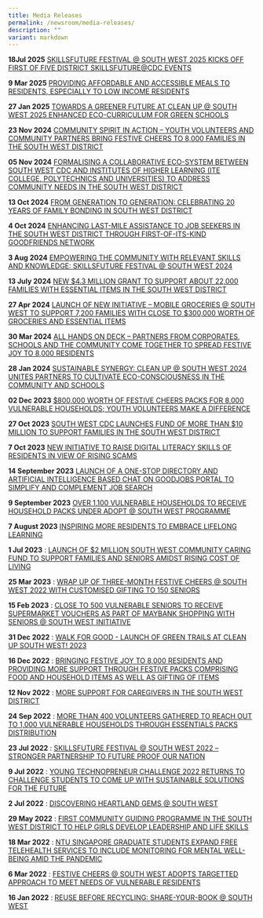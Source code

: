 ```yaml
---
title: Media Releases
permalink: /newsroom/media-releases/
description: ""
variant: markdown
---
```

**18Jul 2025** [SKILLSFUTURE FESTIVAL @ SOUTH WEST 2025 KICKS OFF FIRST OF FIVE DISTRICT SKILLSFUTURE@CDC EVENTS](/files/Media%20Release/MR%202025/2025_07_18___Post_Media_Release___SkillsFuture_Festival___South_West_2025_w_photos.pdf)


**9 Mar 2025** [PROVIDING AFFORDABLE AND ACCESSIBLE MEALS TO RESIDENTS, ESPECIALLY TO LOW INCOME RESIDENTS](/files/Media%20Release/MR%202025/2025_03_09___Post_Media_Release___Value_Meals___South_West.pdf)

**27 Jan 2025** [TOWARDS A GREENER FUTURE AT CLEAN UP @ SOUTH WEST 2025 ENHANCED ECO-CURRICULUM FOR GREEN SCHOOLS](/files/Media%20Release/MR%202025/2025_01_25___Post_Media_Release___Clean_Up_at_South_West_2025.pdf)


**23 Nov 2024** [COMMUNITY SPIRIT IN ACTION – YOUTH VOLUNTEERS AND COMMUNITY PARTNERS BRING FESTIVE CHEERS TO 8,000 FAMILIES IN THE SOUTH WEST DISTRICT](/files/Media%20Release/MR%202024/20241124___Post_Media_Release___Launch_of_Festive_Cheers___South_West_2024.pdf)

**05 Nov 2024** [FORMALISING A COLLABORATIVE ECO-SYSTEM BETWEEN SOUTH WEST CDC AND INSTITUTES OF HIGHER LEARNING (ITE COLLEGE, POLYTECHNICS AND UNIVERSITIES) TO ADDRESS COMMUNITY NEEDS IN THE SOUTH WEST DISTRICT](/files/Media%20Release/MR%202024/20241105___Post_Media_Release___South_West_Community_Inno_Lab.pdf)

**13 Oct 2024** [FROM GENERATION TO GENERATION: CELEBRATING 20 YEARS OF FAMILY BONDING IN SOUTH WEST DISTRICT](/files/Media%20Release/MR%202024/Post_Media_Release___Family_Bliss___South_West_Carnival.pdf)


**4 Oct 2024** [ENHANCING LAST-MILE ASSISTANCE TO JOB SEEKERS IN THE SOUTH WEST DISTRICT THROUGH FIRST-OF-ITS-KIND GOODFRIENDS NETWORK](/files/Media%20Release/MR%202024/20241004___Post_Media_Release___South_West_Community_Job_Fair_at_Boon_Lay.pdf)

**3 Aug 2024** [EMPOWERING THE COMMUNITY WITH RELEVANT SKILLS AND KNOWLEDGE: SKILLSFUTURE FESTIVAL @ SOUTH WEST 2024](/files/Media%20Release/MR%202024/2024_08_03___POST_MEDIA_RELEASE___SKILLSFUTURE_FESTIVAL_AT_SOUTH_WEST_2024.pdf)


**13 July 2024** [NEW $4.3 MILLION GRANT TO SUPPORT ABOUT 22,000 FAMILIES WITH ESSENTIAL ITEMS IN THE SOUTH WEST DISTRICT ](/files/Media%20Release/MR%202024/13_07_2024___POST_MEDIA_RELEASE___NEW__4_3_MILLION_GRANT_TO_SUPPORT_ABOUT_22_000_FAMILIES_WITH_ESSENTIAL_ITEMS_IN_THE_SOUTH_WEST_DISTRICT.pdf)

**27 Apr 2024** [LAUNCH OF NEW INITIATIVE – MOBILE GROCERIES @ SOUTH WEST TO SUPPORT 7,200 FAMILIES WITH CLOSE TO $300,000 WORTH OF GROCERIES AND ESSENTIAL ITEMS](/files/Media%20Release/MR%202024/2024_04_27___Post_Media_Release___Mobile_Groceries___South_West.pdf)

**30 Mar 2024** [ALL HANDS ON DECK – PARTNERS FROM CORPORATES, SCHOOLS AND THE COMMUNITY COME TOGETHER TO SPREAD FESTIVE JOY TO 8,000 RESIDENTS](/files/Media%20Release/MR%202024/2024_03_30___Post_Media_Release___Festive_Cheers___SW_with_Lonza_Singapore.pdf)

**28 Jan 2024** [SUSTAINABLE SYNERGY: CLEAN UP @ SOUTH WEST 2024 UNITES PARTNERS TO CULTIVATE ECO-CONSCIOUSNESS IN THE COMMUNITY AND SCHOOLS](/files/Media%20Release/MR%202024/2024_01_28___Post_Media_Release___Clean_Up___South_West_2024_28Jan.pdf)

**02 Dec 2023** [$800,000 WORTH OF FESTIVE CHEERS PACKS FOR 8,000 VULNERABLE HOUSEHOLDS; YOUTH VOLUNTEERS MAKE A DIFFERENCE ](/files/Media%20Release/MR%202023/2023_12_02___Post_Media_Release___Launch_of_Festive_Cheers___South_West_2023.pdf)

**27 Oct 2023** [SOUTH WEST CDC LAUNCHES FUND OF MORE THAN $10 MILLION TO SUPPORT FAMILIES IN THE SOUTH WEST DISTRICT](/files/Media%20Release/MR%202023/2023%2010%2027%20-%20media%20release%20-%20south%20west%20cdc%20appreciation%20and%20appointment%20ceremony%202023.pdf)


**7 Oct 2023** [NEW INITIATIVE TO RAISE DIGITAL LITERACY SKILLS OF RESIDENTS IN VIEW OF RISING SCAMS ](/files/Media%20Release/MR%202023/2023%2010%2007%20-%20mr%20-%20new%20initiative%20to%20raise%20digital%20literacy%20skills%20of%20residents.pdf)


**14 September 2023** [LAUNCH OF A ONE-STOP DIRECTORY AND ARTIFICIAL INTELLIGENCE BASED CHAT ON GOODJOBS PORTAL TO SIMPLIFY AND COMPLEMENT JOB SEARCH](/files/Media%20Release/MR%202023/2023%2009%2014%20-%20media%20release%20-%20south%20west%20community%20job%20fair%20and%20symposium%20at%20bukit%20gombak.pdf)

**9 September 2023** [OVER 1,100 VULNERABLE HOUSEHOLDS TO RECEIVE HOUSEHOLD PACKS UNDER ADOPT @ SOUTH WEST PROGRAMME](/files/Media%20Release/MR%202023/2023%2009%2009%20-%20media%20release-hse%20pack%20distri%20w%20exxonmobil%20-adopt%20@%20boon%20lay.pdf)

**7 August 2023** [INSPIRING MORE RESIDENTS TO EMBRACE LIFELONG LEARNING](/files/Media%20Release/MR%202023/2023%2008%2007%20-%20media%20release%20-%20skillsfuture%20festival%20@%20south%20west%202023%20(final).pdf)

**1 Jul 2023** : [LAUNCH OF $2 MILLION SOUTH WEST COMMUNITY CARING FUND TO SUPPORT FAMILIES AND SENIORS AMIDST RISING COST OF LIVING ](/files/Media%20Release/MR%202023/media%20release%20-%20south%20west%20district%20meeting%20and%20partners%20appreciation%202023.pdf)

**25 Mar 2023** : [WRAP UP OF THREE-MONTH FESTIVE CHEERS @ SOUTH WEST 2022 WITH CUSTOMISED GIFTING TO 150 SENIORS](/files/Media%20Release/MR%202023/2023%2003%2025%20-%20Media%20Release%20-%20Grant-A-Wish%20with%20Elmich%20&%20Nature%20Landscapes%20@%20SW.pdf)

**15 Feb 2023** : [CLOSE TO 500 VULNERABLE SENIORS TO RECEIVE SUPERMARKET VOUCHERS AS PART OF MAYBANK SHOPPING WITH SENIORS @ SOUTH WEST INITIATIVE](/files/Media%20Release/MR%202023/2023%2002%2015%20-%20Media%20Release%20-%20Launch%20of%20Maybank%20Shopping%20with%20Seniors%20@%20South%20West.pdf)

**31 Dec 2022** : [WALK FOR GOOD - LAUNCH OF GREEN TRAILS AT CLEAN UP SOUTH WEST! 2023](/files/Media%20Release/MR%20%20%202022/2022%2012%2031%20-%20Media%20Release%20-%20Launch%20of%20Green%20Trails%20At%20Clean%20Up%20South%20West!%202023.pdf)

**16 Dec 2022** : [BRINGING FESTIVE JOY TO 8,000 RESIDENTS AND PROVIDING MORE SUPPORT THROUGH FESTIVE PACKS COMPRISING FOOD AND HOUSEHOLD ITEMS AS WELL AS GIFTING OF ITEMS](/files/Media%20Release/MR%20%20%202022/2022%2012%2016%20-%20Media%20Release%20-%20Launch%20of%20Festive%20Cheers%20@%20South%20West%202022.pdf)

**12 Nov 2022** : [MORE SUPPORT FOR CAREGIVERS  IN THE SOUTH WEST DISTRICT](/files/Media%20Release/MR%20%20%202022/2022%2011%2012%20-%20Media%20Release%20-%20South%20West%20District%20Meeting%202022%20(final).pdf)

**24 Sep 2022** : [MORE THAN 400 VOLUNTEERS GATHERED TO REACH OUT TO 1,000 VULNERABLE  HOUSEHOLDS THROUGH ESSENTIALS PACKS DISTRIBUTION](/files/Media%20Release/MR%20%20%202022/2022%2009%2024%20-%20Media%20Release%20-%20ExxonMobil%20Household%20Packs%20Distribution%2020220924.pdf)

**23 Jul 2022** : [SKILLSFUTURE FESTIVAL @ SOUTH WEST 2022 – STRONGER PARTNERSHIP TO FUTURE PROOF OUR NATION](/files/Media%20Release/MR%20%20%202022/2022%2007%2023%20-%20Media%20Release%20-%20SkillsFuture%20Festival%20at%20South%20West%202022.pdf)

**9 Jul 2022** : [YOUNG TECHNOPRENEUR CHALLENGE 2022 RETURNS TO CHALLENGE STUDENTS TO COME UP WITH SUSTAINABLE SOLUTIONS FOR THE FUTURE](/files/Media%20Release/MR%20%20%202022/2022%2007%2009%20-%20Media%20Release%20-%20Young%20Technopreneur%20Challenge%202022.pdf)

**2 Jul 2022** : [DISCOVERING HEARTLAND GEMS @ SOUTH WEST](/files/Media%20Release/MR%20%20%202022/2022%2007%2002%20-%20Media%20Release%20-%20Launch%20of%20Heartland%20Gems%20at%20South%20West.pdf)

**29 May 2022** : [FIRST COMMUNITY GUIDING PROGRAMME IN THE SOUTH WEST DISTRICT TO HELP GIRLS DEVELOP LEADERSHIP AND LIFE SKILLS](/files/Media%20Release/MR%20%20%202022/2022%2005%2029%20-%20MR%20-%20Launch%20of%20Community%20Guiding%20Prog%20&%20Graduation%20Ceremony%20Pilot%20Run.pdf)

**18 Mar 2022** :  [NTU SINGAPORE GRADUATE STUDENTS EXPAND FREE TELEHEALTH SERVICES TO INCLUDE MONITORING FOR MENTAL WELL-BEING AMID THE PANDEMIC](/files/Media%20Release/MR%20%20%202022/2022%2003%2018%20-%20MR%20-%20NTU%20student%20expand%20free%20telehealth%20services.pdf)

**6 Mar 2022** : [FESTIVE CHEERS @ SOUTH WEST ADOPTS TARGETTED APPROACH TO MEET NEEDS OF VULNERABLE RESIDENTS](/files/Media%20Release/MR%20%20%202022/2022%2003%2006%20-%20Media%20Release%20_Grant-A-Wish%20with%20LIAS%20@%20South%20West.pdf)

**16 Jan 2022** : [REUSE BEFORE RECYCLING: SHARE-YOUR-BOOK @ SOUTH WEST](/files/Media%20Release/MR%20%20%202022/2022%2001%2016%20-%20Post%20Media%20Release%20-%20Clean%20Up%20South%20West%202022.pdf)


